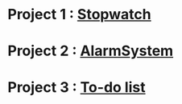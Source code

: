 <!DOCTYPE html>
<html lang="en">
<head>
    <meta charset="UTF-8">
    <meta http-equiv="X-UA-Compatible" content="IE=edge">
    <meta name="viewport" content="width=device-width, initial-scale=1.0">
    <title>JS17</title>
    <style>
        .container{
            height: 98vh;
            margin: 5rem;
        }
    </style>
</head>
<body>
    <div class="container">
        <h1>Project 1 : <a href="1. Stopwatch/index.html">Stopwatch</a></h1>
        <h1>Project 2 : <a href="2. AlarmSystem/index.html">AlarmSystem</a></h1>
        <h1>Project 3 : <a href="3. To-do list/index.html">To-do list</a></h1>
    </div>
</body>
</html>
